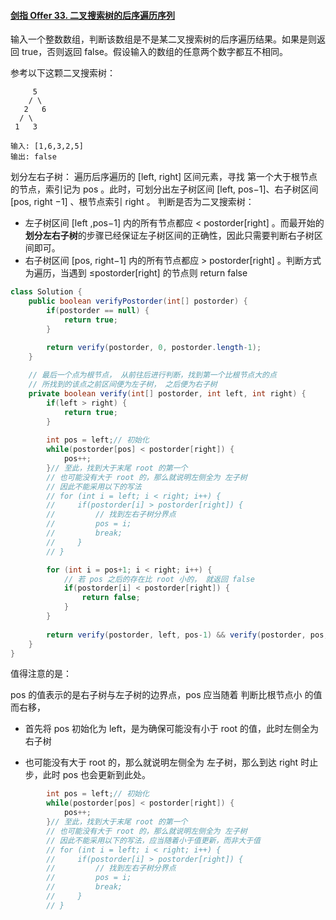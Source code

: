 

#### [剑指 Offer 33. 二叉搜索树的后序遍历序列](https://leetcode-cn.com/problems/er-cha-sou-suo-shu-de-hou-xu-bian-li-xu-lie-lcof/)



输入一个整数数组，判断该数组是不是某二叉搜索树的后序遍历结果。如果是则返回 true，否则返回 false。假设输入的数组的任意两个数字都互不相同。

 

参考以下这颗二叉搜索树：

         5
        / \
       2   6
      / \
     1   3
     
    输入: [1,6,3,2,5]
    输出: false




划分左右子树： 遍历后序遍历的 [left, right] 区间元素，寻找 第一个大于根节点 的节点，索引记为 pos 。此时，可划分出左子树区间 [left, pos−1]、右子树区间 [pos, right −1] 、根节点索引 right 。
判断是否为二叉搜索树：

- 左子树区间 [left ,pos−1] 内的所有节点都应 < postorder[right] 。而最开始的**划分左右子树**的步骤已经保证左子树区间的正确性，因此只需要判断右子树区间即可。
- 右子树区间 [pos, right−1] 内的所有节点都应 > postorder[right] 。判断方式为遍历，当遇到  ≤postorder[right] 的节点则 return false

```java
class Solution {
    public boolean verifyPostorder(int[] postorder) {
        if(postorder == null) {
            return true;
        }
        
        return verify(postorder, 0, postorder.length-1);
    }

    // 最后一个点为根节点， 从前往后进行判断，找到第一个比根节点大的点
    // 所找到的该点之前区间便为左子树， 之后便为右子树
    private boolean verify(int[] postorder, int left, int right) {
        if(left > right) {
            return true;
        }
        
        int pos = left;// 初始化
        while(postorder[pos] < postorder[right]) {
            pos++;
        }// 至此，找到大于末尾 root 的第一个
        // 也可能没有大于 root 的，那么就说明左侧全为 左子树
        // 因此不能采用以下的写法
        // for (int i = left; i < right; i++) {
        //     if(postorder[i] > postorder[right]) {
        //         // 找到左右子树分界点
        //         pos = i;
        //         break;
        //     }
        // }

        for (int i = pos+1; i < right; i++) {
            // 若 pos 之后的存在比 root 小的， 就返回 false
            if(postorder[i] < postorder[right]) {
                return false;
            }
        }
        
        return verify(postorder, left, pos-1) && verify(postorder, pos, right-1);
    }
}
```

值得注意的是：

pos 的值表示的是右子树与左子树的边界点，pos 应当随着 判断比根节点小 的值而右移，

- 首先将 pos 初始化为 left，是为确保可能没有小于 root 的值，此时左侧全为右子树

- 也可能没有大于 root 的，那么就说明左侧全为 左子树，那么到达 right 时止步，此时 pos 也会更新到此处。

```java
        int pos = left;// 初始化
        while(postorder[pos] < postorder[right]) {
            pos++;
        }// 至此，找到大于末尾 root 的第一个
        // 也可能没有大于 root 的，那么就说明左侧全为 左子树
        // 因此不能采用以下的写法，应当随着小于值更新，而非大于值
        // for (int i = left; i < right; i++) {
        //     if(postorder[i] > postorder[right]) {
        //         // 找到左右子树分界点
        //         pos = i;
        //         break;
        //     }
        // }
```

